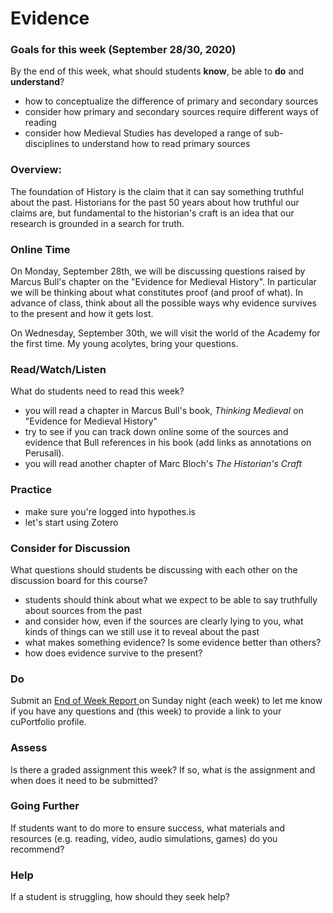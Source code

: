 # Evidence

### Goals for this week \(September 28/30, 2020\)

By the end of this week, what should students **know**, be able to **do** and **understand**?

* how to conceptualize the difference of primary and secondary sources
* consider how primary and secondary sources require different ways of reading
* consider how Medieval Studies has developed a range of sub-disciplines to understand how to read primary sources

### Overview:

The foundation of History is the claim that it can say something truthful about the past. Historians for the past 50 years about how truthful our claims are, but fundamental to the historian's craft is an idea that our research is grounded in a search for truth. 

### **Online Time**

On Monday, September 28th, we will be discussing questions raised by Marcus Bull's chapter on the "Evidence for Medieval History". In particular we will be thinking about what constitutes proof \(and proof of what\). In advance of class, think about all the possible ways why evidence survives to the present and how it gets lost.

On Wednesday, September 30th, we will visit the world of the Academy for the first time. My young acolytes, bring your questions. 

### Read/Watch/Listen

What do students need to read this week?

* you will read a chapter in Marcus Bull's book, _Thinking Medieval_ on "Evidence for Medieval History"
* try to see if you can track down online some of the sources and evidence that Bull references in his book \(add links as annotations on Perusall\). 
* you will read another chapter of Marc Bloch's _The Historian's Craft_

### Practice

* make sure you're logged into hypothes.is
* let's start using Zotero

### **Consider for Discussion**

What questions should students be discussing with each other on the discussion board for this course?

* students should think about what we expect to be able to say truthfully about sources from the past
* and consider how, even if the sources are clearly lying to you, what kinds of things can we still use it to reveal about the past 
* what makes something evidence? Is some evidence better than others?
* how does evidence survive to the present?

### **Do**



Submit an [End of Week Report ](https://forms.office.com/Pages/ResponsePage.aspx?id=lRjZagbeXki8UfzhJsyFMHYe4bjIkPJLpePMoYTjyCNUQlY3V0pYOVJPQVMzVDJXR05OWjBHT01YQy4u)on Sunday night \(each week\) to let me know if you have any questions and \(this week\) to provide a link to your cuPortfolio profile.

### **Assess** 

Is there a graded assignment this week? If so, what is the assignment and when does it need to be submitted?

### Going Further

If students want to do more to ensure success, what materials and resources \(e.g. reading, video, audio simulations, games\) do you recommend?

### **Help**

 If a student is struggling, how should they seek help?

